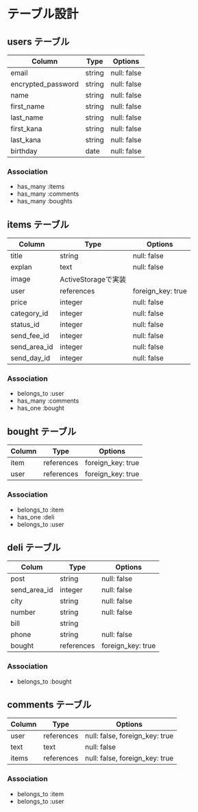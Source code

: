 # テーブル設計

## users テーブル

| Column               | Type   | Options     |
| -------------------- | ------ | ----------- |
| email                | string | null: false |
| encrypted_password   | string | null: false |
| name                 | string | null: false |
| first_name           | string | null: false |
| last_name            | string | null: false |
| first_kana           | string | null: false |
| last_kana            | string | null: false |
| birthday             | date   | null: false |

### Association

- has_many :items
- has_many :comments
- has_many :boughts

## items テーブル

| Column       | Type       | Options                            |
| ------------ | ---------- | ---------------------------------- |
| title        | string     | null: false                        |
| explan       | text       | null: false                        |
| image        | ActiveStorageで実装                              |
| user         | references | foreign_key: true                  |
| price        | integer    | null: false                        |
| category_id  | integer    | null: false                        |
| status_id    | integer    | null: false                        |
| send_fee_id  | integer    | null: false                        |
| send_area_id | integer    | null: false                        |
| send_day_id  | integer    | null: false                        |

### Association

- belongs_to :user
- has_many :comments
- has_one :bought

## bought テーブル

| Column     | Type       | Options           |
| ---------- | ---------- | ----------------- |
| item       | references | foreign_key: true |
| user       | references | foreign_key: true |

### Association

- belongs_to :item
- has_one :deli
- belongs_to :user

## deli テーブル

| Colum          | Type       | Options           |
| -------------- | -----------| ----------------- |
| post           | string     | null: false       |
| send_area_id   | integer    | null: false       |
| city           | string     | null: false       |
| number         | string     | null: false       |
| bill           | string     |                   |
| phone          | string     | null: false       |
| bought         | references | foreign_key: true |

### Association

- belongs_to :bought

## comments テーブル

| Column    | Type       | Options                        |
| --------- | ---------- | ------------------------------ |
| user      | references | null: false, foreign_key: true |
| text      | text       | null: false                    |
| items     | references | null: false, foreign_key: true |

### Association

- belongs_to :item
- belongs_to :user
